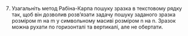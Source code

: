 7. Узагальніть метод Рабіна-Карпа пошуку зразка в текстовому рядку так, щоб він дозволив розв’язати задачу пошуку заданого зразка розміром m на m у символьному масиві розміром n на n. Зразок можна рухати по горизонталі та вертикалі, але не обертати.
